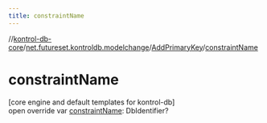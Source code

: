 ```yaml
---
title: constraintName
---
```

//[kontrol-db-core](../../../index.html)/[net.futureset.kontroldb.modelchange](../index.html)/[AddPrimaryKey](index.html)/[constraintName](constraint-name.html)



# constraintName



[core engine and default templates for kontrol-db]\
open override var [constraintName](constraint-name.html): DbIdentifier?




